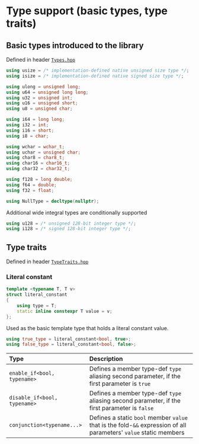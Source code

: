 # Type support (basic types, type traits)

## Basic types introduced to the library
Defined in header [`Types.hpp`](../cpp/Types.hpp)

```c++
using usize = /* implementation-defined native unsigned size type */;
using isize = /* implementation-defined native signed size type */;

using ulong = unsigned long;
using u64 = unsigned long long;
using u32 = unsigned int;
using u16 = unsigned short;
using u8 = unsigned char;

using i64 = long long;
using i32 = int;
using i16 = short;
using i8 = char;

using wchar = wchar_t;
using uchar = unsigned char;
using char8 = char8_t;
using char16 = char16_t;
using char32 = char32_t;

using f128 = long double;
using f64 = double;
using f32 = float;

using NullType = decltype(nullptr);
```

Additional wide integral types are conditionally supported
```c++
using u128 = /* unsigned 128-bit integer type */;
using i128 = /* signed 128-bit integer type */;
```

## Type traits
Defined in header [`TypeTraits.hpp`](../cpp/TypeTraits.hpp)

### Literal constant
```c++
template <typename T, T v>
struct literal_constant
{
    using type = T;
    static inline constexpr T value = v;
};
```

Used as the basic template type that holds a literal constant value.

```c++
using true_type = literal_constant<bool, true>;
using false_type = literal_constant<bool, false>;
```
| Type | Description |
| :--- | :---------- |
| `enable_if<bool, typename>`  | Defines a member type-def `type` aliasing second parameter, if the first parameter is `true`  |
| `disable_if<bool, typename>` | Defines a member type-def `type` aliasing second parameter, if the first parameter is `false` |
| `conjunction<typename...>`   | Defines a static `bool` member `value` that is the fold-`&&` expression of all parameters' `value` static members |
